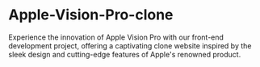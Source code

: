 # Apple-Vision-Pro-clone
Experience the innovation of Apple Vision Pro with our front-end development project, offering a captivating clone website inspired by the sleek design and cutting-edge features of Apple's renowned product.
